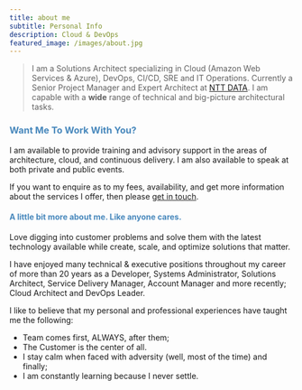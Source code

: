 ```yaml
---
title: about me
subtitle: Personal Info
description: Cloud & DevOps
featured_image: /images/about.jpg
---
```


> I am a Solutions Architect specializing in Cloud (Amazon Web Services & Azure), DevOps, CI/CD, SRE and IT Operations. Currently a Senior Project Manager and Expert Architect at [NTT DATA](https://emeal.usbranch.nttdata.com/). I am capable with a **wide** range of technical and big-picture architectural tasks.

### <span style="color:#4888bc">Want Me To Work With You?</span>
I am available to provide training and advisory support in the areas of architecture, cloud, and continuous delivery. I am also available to speak at both private and public events.

If you want to enquire as to my fees, availability, and get more information about the services I offer, then please [get in touch](/contact).

#### <span style="color:#4888bc">A little bit more about me. Like anyone cares.</span>

Love digging into customer problems and solve them with the latest technology available while create, scale, and optimize solutions that matter.

I have enjoyed many technical & executive positions throughout my career of more than 20 years as a Developer, Systems Administrator, Solutions Architect, Service Delivery Manager, Account Manager and more recently; Cloud Architect and DevOps Leader.

I like to believe that my personal and professional experiences have taught me the following:

* Team comes first, ALWAYS, after them;
* The Customer is the center of all.
* I stay calm when faced with adversity (well, most of the time) and finally;
* I am constantly learning because I never settle.
